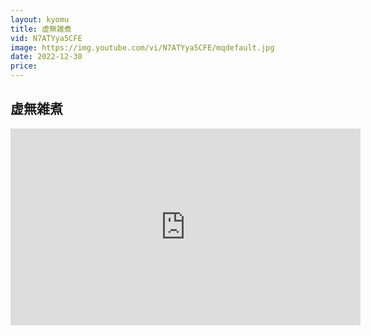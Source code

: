 ```yaml
---
layout: kyomu
title: 虚無雑煮
vid: N7ATYya5CFE
image: https://img.youtube.com/vi/N7ATYya5CFE/mqdefault.jpg
date: 2022-12-30
price:
---
```


## 虚無雑煮

<div class="youtube">
  <iframe width="560" height="315" src="https://www.youtube.com/embed/N7ATYya5CFE" frameborder="0" allow="accelerometer; autoplay; encrypted-media; gyroscope; picture-in-picture" allowfullscreen></iframe>
</div>
